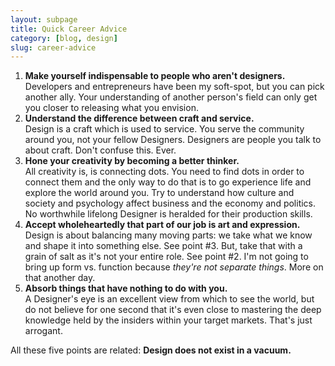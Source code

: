 ```yaml
---
layout: subpage
title: Quick Career Advice
category: [blog, design]
slug: career-advice
---
```

1. **Make yourself indispensable to people who aren't designers.**  
Developers and entrepreneurs have been my soft-spot, but you can pick another ally. Your understanding of another person's field can only get you closer to releasing what you envision.
2. **Understand the difference between craft and service.**  
Design is a craft which is used to service. You serve the community around you, not your fellow Designers. Designers are people you talk to about craft. Don't confuse this. Ever.
3. **Hone your creativity by becoming a better thinker.**  
All creativity is, is connecting dots. You need to find dots in order to connect them and the only way to do that is to go experience life and explore the world around you. Try to understand how culture and society and psychology affect business and the economy and politics. No worthwhile lifelong Designer is heralded for their production skills.
4. **Accept wholeheartedly that part of our job is art and expression.**  
Design is about balancing many moving parts: we take what we know and shape it into something else. See point #3. But, take that with a grain of salt as it's not your entire role. See point #2. I'm not going to bring up form vs. function because *they're not separate things*. More on that another day.
5. **Absorb things that have nothing to do with you.**  
A Designer's eye is an excellent view from which to see the world, but do not believe for one second that it's even close to mastering the deep knowledge held by the insiders within your target markets. That's just arrogant.

All these five points are related: **Design does not exist in a vacuum.**